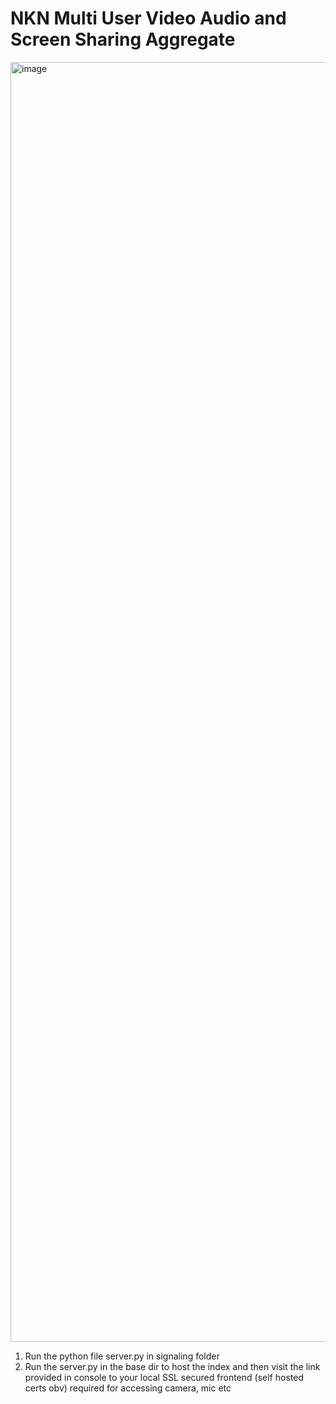 # NKN Multi User Video Audio and Screen Sharing Aggregate

<img width="1185" height="2048" alt="image" src="https://github.com/user-attachments/assets/705f39d3-327c-4b08-b182-e1ad32d9e619" />

1. Run the python file server.py in signaling folder
2. Run the server.py in the base dir to host the index and then visit the link provided in console to your local SSL secured frontend (self hosted certs obv) required for accessing camera, mic etc
